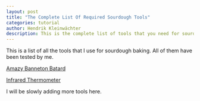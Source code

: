 ```yaml
---
layout: post
title: "The Complete List Of Required Sourdough Tools"
categories: tutorial
author: Hendrik Kleinwächter
description: This is the complete list of tools that you need for sourdough baking.
---
```


This is a list of all the tools that I use for sourdough baking. All of them have been tested by me.

[Amazy Banneton Batard](https://www.amazon.de/gp/product/B01IDELMWO/ref=ppx_yo_dt_b_search_asin_title)

[Infrared Thermometer](https://www.amazon.de/gp/product/B07NY5RH9X/ref=ppx_yo_dt_b_search_asin_title)

I will be slowly adding more tools here.
